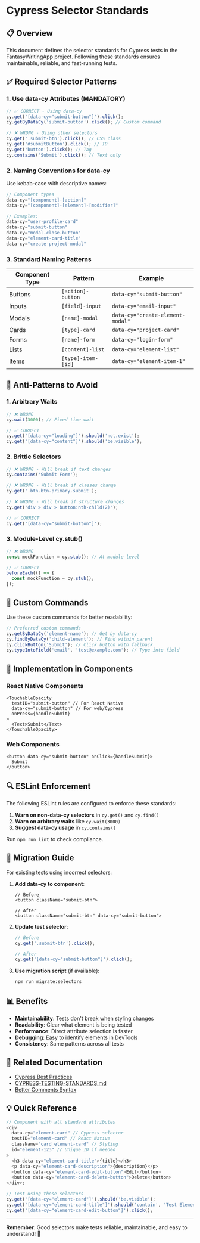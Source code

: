 # Cypress Selector Standards

## 📋 Overview

This document defines the selector standards for Cypress tests in the FantasyWritingApp project. Following these standards ensures maintainable, reliable, and fast-running tests.

## ✅ Required Selector Patterns

### 1. **Use data-cy Attributes** (MANDATORY)

```typescript
// ✅ CORRECT - Using data-cy
cy.get('[data-cy="submit-button"]').click();
cy.getByDataCy('submit-button').click(); // Custom command

// ❌ WRONG - Using other selectors
cy.get('.submit-btn').click(); // CSS class
cy.get('#submitButton').click(); // ID
cy.get('button').click(); // Tag
cy.contains('Submit').click(); // Text only
```

### 2. **Naming Conventions for data-cy**

Use kebab-case with descriptive names:

```typescript
// Component types
data-cy="[component]-[action]"
data-cy="[component]-[element]-[modifier]"

// Examples:
data-cy="user-profile-card"
data-cy="submit-button"
data-cy="modal-close-button"
data-cy="element-card-title"
data-cy="create-project-modal"
```

### 3. **Standard Naming Patterns**

| Component Type | Pattern            | Example                          |
| -------------- | ------------------ | -------------------------------- |
| Buttons        | `[action]-button`  | `data-cy="submit-button"`        |
| Inputs         | `[field]-input`    | `data-cy="email-input"`          |
| Modals         | `[name]-modal`     | `data-cy="create-element-modal"` |
| Cards          | `[type]-card`      | `data-cy="project-card"`         |
| Forms          | `[name]-form`      | `data-cy="login-form"`           |
| Lists          | `[content]-list`   | `data-cy="element-list"`         |
| Items          | `[type]-item-[id]` | `data-cy="element-item-1"`       |

## 🚫 Anti-Patterns to Avoid

### 1. **Arbitrary Waits**

```typescript
// ❌ WRONG
cy.wait(3000); // Fixed time wait

// ✅ CORRECT
cy.get('[data-cy="loading"]').should('not.exist');
cy.get('[data-cy="content"]').should('be.visible');
```

### 2. **Brittle Selectors**

```typescript
// ❌ WRONG - Will break if text changes
cy.contains('Submit Form');

// ❌ WRONG - Will break if classes change
cy.get('.btn.btn-primary.submit');

// ❌ WRONG - Will break if structure changes
cy.get('div > div > button:nth-child(2)');

// ✅ CORRECT
cy.get('[data-cy="submit-button"]');
```

### 3. **Module-Level cy.stub()**

```typescript
// ❌ WRONG
const mockFunction = cy.stub(); // At module level

// ✅ CORRECT
beforeEach(() => {
  const mockFunction = cy.stub();
});
```

## 🔧 Custom Commands

Use these custom commands for better readability:

```typescript
// Preferred custom commands
cy.getByDataCy('element-name'); // Get by data-cy
cy.findByDataCy('child-element'); // Find within parent
cy.clickButton('Submit'); // Click button with fallback
cy.typeIntoField('email', 'test@example.com'); // Type into field
```

## 📝 Implementation in Components

### React Native Components

```tsx
<TouchableOpacity
  testID="submit-button" // For React Native
  data-cy="submit-button" // For web/Cypress
  onPress={handleSubmit}
>
  <Text>Submit</Text>
</TouchableOpacity>
```

### Web Components

```tsx
<button data-cy="submit-button" onClick={handleSubmit}>
  Submit
</button>
```

## 🔍 ESLint Enforcement

The following ESLint rules are configured to enforce these standards:

1. **Warn on non-data-cy selectors** in `cy.get()` and `cy.find()`
2. **Warn on arbitrary waits** like `cy.wait(3000)`
3. **Suggest data-cy usage** in `cy.contains()`

Run `npm run lint` to check compliance.

## 🎯 Migration Guide

For existing tests using incorrect selectors:

1. **Add data-cy to component**:

   ```tsx
   // Before
   <button className="submit-btn">

   // After
   <button className="submit-btn" data-cy="submit-button">
   ```

2. **Update test selector**:

   ```typescript
   // Before
   cy.get('.submit-btn').click();

   // After
   cy.get('[data-cy="submit-button"]').click();
   ```

3. **Use migration script** (if available):
   ```bash
   npm run migrate:selectors
   ```

## 📊 Benefits

- **Maintainability**: Tests don't break when styling changes
- **Readability**: Clear what element is being tested
- **Performance**: Direct attribute selection is faster
- **Debugging**: Easy to identify elements in DevTools
- **Consistency**: Same patterns across all tests

## 🔗 Related Documentation

- [Cypress Best Practices](https://docs.cypress.io/guides/references/best-practices)
- [CYPRESS-TESTING-STANDARDS.md](./CYPRESS-TESTING-STANDARDS.md)
- [Better Comments Syntax](../CLAUDE.md#better-comments-syntax)

## 💡 Quick Reference

```typescript
// Component with all standard attributes
<div
  data-cy="element-card" // Cypress selector
  testID="element-card" // React Native
  className="card element-card" // Styling
  id="element-123" // Unique ID if needed
>
  <h3 data-cy="element-card-title">{title}</h3>
  <p data-cy="element-card-description">{description}</p>
  <button data-cy="element-card-edit-button">Edit</button>
  <button data-cy="element-card-delete-button">Delete</button>
</div>;

// Test using these selectors
cy.get('[data-cy="element-card"]').should('be.visible');
cy.get('[data-cy="element-card-title"]').should('contain', 'Test Element');
cy.get('[data-cy="element-card-edit-button"]').click();
```

---

**Remember**: Good selectors make tests reliable, maintainable, and easy to understand! 🚀
